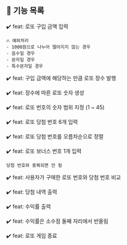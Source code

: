 ## 🌹 기능 목록

✔️ feat: 로또 구입 금액 입력   

    🔥 예외처리   
    - 1000원으로 나누어 떨어지지 않는 경우    
    - 음수일 경우  
    - 문자일 경우   
    - 특수문자일 경우     

✔️ feat: 구입 금액에 해당하는 만큼 로또 장수 발행  

✔️ feat: 장수에 따른 로또 숫자 생성

✔️ feat: 로또 번호의 숫자 범위 지정 (1 ~ 45)     

✔️ feat: 로또 당첨 번호 6개 입력      

✔️ feat: 로또 당첨 번호를 오름차순으로 정렬   

✔️ feat: 로또 보너스 번호 1개 입력      

    당첨 번호와 중복되면 안 됨  

✔️ feat: 사용자가 구매한 로또 번호와 당첨 번호 비교   

✔️ feat: 당첨 내역 출력   

✔️ feat: 수익률 출력    

✔️ feat: 수익률은 소수점 둘째 자리에서 반올림    

✔️ feat: 로또 게임 종료    
